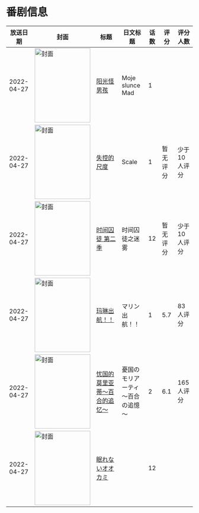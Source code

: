 # 番剧信息

|放送日期|封面|标题|日文标题|话数|评分|评分人数|
|---|---|---|---|---|---|---|
|2022-04-27|<img src="https://lain.bgm.tv/pic/cover/c/b6/7f/421795_c2t37.jpg" alt="封面" style="width:150px;height:200px;object-fit:cover;">|[阳光怪男孩](https://bangumi.tv/subject/421795)|Moje slunce Mad|1|||
|2022-04-27|<img src="https://lain.bgm.tv/pic/cover/c/6b/e7/483914_4Vd3z.jpg" alt="封面" style="width:150px;height:200px;object-fit:cover;">|[失控的尺度](https://bangumi.tv/subject/483914)|Scale|1|暂无评分|少于10人评分|
|2022-04-27|<img src="https://lain.bgm.tv/pic/cover/c/c9/21/378475_60qly.jpg" alt="封面" style="width:150px;height:200px;object-fit:cover;">|[时间囚徒 第二季](https://bangumi.tv/subject/378475)|时间囚徒之迷雾|12|暂无评分|少于10人评分|
|2022-04-27|<img src="https://lain.bgm.tv/pic/cover/c/7b/46/379747_ajUG7.jpg" alt="封面" style="width:150px;height:200px;object-fit:cover;">|[玛琳出航！！](https://bangumi.tv/subject/379747)|マリン出航！！|1|5.7|83人评分|
|2022-04-27|<img src="https://lain.bgm.tv/pic/cover/c/1b/b9/347818_9hLEA.jpg" alt="封面" style="width:150px;height:200px;object-fit:cover;">|[忧国的莫里亚蒂～百合的追忆～](https://bangumi.tv/subject/347818)|憂国のモリアーティ～百合の追憶～|2|6.1|165人评分|
|2022-04-27|<img src="https://lain.bgm.tv/pic/cover/c/d7/3b/381381_GMFHG.jpg" alt="封面" style="width:150px;height:200px;object-fit:cover;">|[眠れないオオカミ](https://bangumi.tv/subject/381381)||12|||
